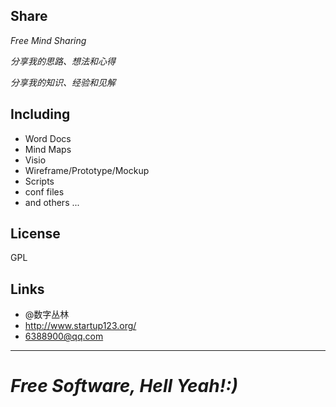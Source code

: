 ## Share
*Free Mind Sharing*

*分享我的思路、想法和心得*

*分享我的知识、经验和见解*

## Including
- Word Docs
- Mind Maps
- Visio
- Wireframe/Prototype/Mockup
- Scripts
- conf files
- and others ...

## License
GPL



## Links
- @数字丛林
- <http://www.startup123.org/>
- <6388900@qq.com>

---
*Free Software, Hell Yeah!:)*
==



